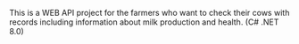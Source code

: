 This is a WEB API project for the farmers who want to check their cows with records including information about milk production and health. (C# .NET 8.0)
